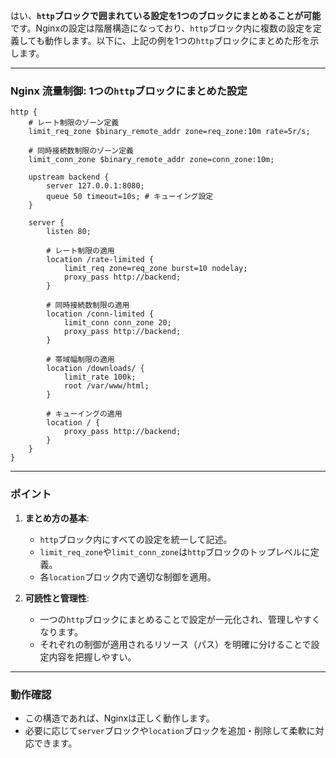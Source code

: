 はい、**`http`ブロックで囲まれている設定を1つのブロックにまとめることが可能**です。Nginxの設定は階層構造になっており、`http`ブロック内に複数の設定を定義しても動作します。以下に、上記の例を1つの`http`ブロックにまとめた形を示します。

---

### **Nginx 流量制御: 1つの`http`ブロックにまとめた設定**

```nginx
http {
    # レート制限のゾーン定義
    limit_req_zone $binary_remote_addr zone=req_zone:10m rate=5r/s;

    # 同時接続数制限のゾーン定義
    limit_conn_zone $binary_remote_addr zone=conn_zone:10m;

    upstream backend {
        server 127.0.0.1:8080;
        queue 50 timeout=10s; # キューイング設定
    }

    server {
        listen 80;

        # レート制限の適用
        location /rate-limited {
            limit_req zone=req_zone burst=10 nodelay;
            proxy_pass http://backend;
        }

        # 同時接続数制限の適用
        location /conn-limited {
            limit_conn conn_zone 20;
            proxy_pass http://backend;
        }

        # 帯域幅制限の適用
        location /downloads/ {
            limit_rate 100k;
            root /var/www/html;
        }

        # キューイングの適用
        location / {
            proxy_pass http://backend;
        }
    }
}
```

---

### **ポイント**
1. **まとめ方の基本**:
   - `http`ブロック内にすべての設定を統一して記述。
   - `limit_req_zone`や`limit_conn_zone`は`http`ブロックのトップレベルに定義。
   - 各`location`ブロック内で適切な制御を適用。

2. **可読性と管理性**:
   - 一つの`http`ブロックにまとめることで設定が一元化され、管理しやすくなります。
   - それぞれの制御が適用されるリソース（パス）を明確に分けることで設定内容を把握しやすい。

---

### **動作確認**
- この構造であれば、Nginxは正しく動作します。
- 必要に応じて`server`ブロックや`location`ブロックを追加・削除して柔軟に対応できます。